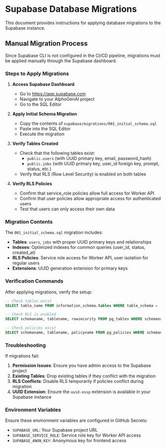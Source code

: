 # Supabase Database Migrations

This document provides instructions for applying database migrations to the Supabase instance.

## Manual Migration Process

Since Supabase CLI is not configured in the CI/CD pipeline, migrations must be applied manually through the Supabase dashboard.

### Steps to Apply Migrations

1. **Access Supabase Dashboard**
   - Go to https://app.supabase.com
   - Navigate to your AlphoGenAI project
   - Go to the SQL Editor

2. **Apply Initial Schema Migration**
   - Copy the contents of `supabase/migrations/001_initial_schema.sql`
   - Paste into the SQL Editor
   - Execute the migration

3. **Verify Tables Created**
   - Check that the following tables exist:
     - `public.users` (with UUID primary key, email, password_hash)
     - `public.jobs` (with UUID primary key, user_id foreign key, prompt, status, etc.)
   - Verify that RLS (Row Level Security) is enabled on both tables

4. **Verify RLS Policies**
   - Confirm that service_role policies allow full access for Worker API
   - Confirm that user policies allow appropriate access for authenticated users
   - Test that users can only access their own data

### Migration Contents

The `001_initial_schema.sql` migration includes:

- **Tables**: `users`, `jobs` with proper UUID primary keys and relationships
- **Indexes**: Optimized indexes for common queries (user_id, status, created_at)
- **RLS Policies**: Service role access for Worker API, user isolation for regular users
- **Extensions**: UUID generation extension for primary keys

### Verification Commands

After applying migrations, verify the setup:

```sql
-- Check tables exist
SELECT table_name FROM information_schema.tables WHERE table_schema = 'public';

-- Check RLS is enabled
SELECT schemaname, tablename, rowsecurity FROM pg_tables WHERE schemaname = 'public';

-- Check policies exist
SELECT schemaname, tablename, policyname FROM pg_policies WHERE schemaname = 'public';
```

### Troubleshooting

If migrations fail:

1. **Permission Issues**: Ensure you have admin access to the Supabase project
2. **Existing Tables**: Drop existing tables if they conflict with the migration
3. **RLS Conflicts**: Disable RLS temporarily if policies conflict during migration
4. **UUID Extension**: Ensure the `uuid-ossp` extension is available in your Supabase instance

### Environment Variables

Ensure these environment variables are configured in GitHub Secrets:

- `SUPABASE_URL`: Your Supabase project URL
- `SUPABASE_SERVICE_ROLE`: Service role key for Worker API access
- `SUPABASE_ANON_KEY`: Anonymous key for frontend access

